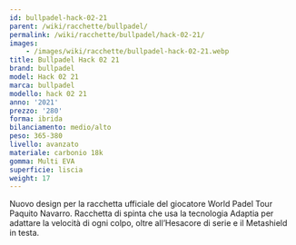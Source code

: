 ```yaml
---
id: bullpadel-hack-02-21
parent: /wiki/racchette/bullpadel/
permalink: /wiki/racchette/bullpadel/hack-02-21/
images:
    - /images/wiki/racchette/bullpadel-hack-02-21.webp
title: Bullpadel Hack 02 21
brand: bullpadel
model: Hack 02 21
marca: bullpadel
modello: hack 02 21
anno: '2021'
prezzo: '280'
forma: ibrida
bilanciamento: medio/alto
peso: 365-380
livello: avanzato
materiale: carbonio 18k
gomma: Multi EVA
superficie: liscia
weight: 17
---
```

Nuovo design per la racchetta ufficiale del giocatore World Padel Tour Paquito Navarro. Racchetta di spinta che usa la tecnologia Adaptia per adattare la velocità di ogni colpo, oltre all’Hesacore di serie e il Metashield in testa.
